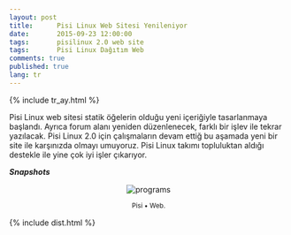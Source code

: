 ```yaml
---
layout: post
title:      Pisi Linux Web Sitesi Yenileniyor
date:       2015-09-23 12:00:00
tags:       pisilinux 2.0 web site
tags:       Pisi Linux Dağıtım Web
comments: true
published: true
lang: tr
---
```


{% include tr_ay.html %}

Pisi Linux web sitesi statik öğelerin olduğu yeni içeriğiyle tasarlanmaya başlandı. Ayrıca forum alanı yeniden düzenlenecek, farklı bir işlev ile tekrar yazılacak. Pisi Linux 2.0 için çalışmaların devam ettiğ bu aşamada yeni bir site ile karşınızda olmayı umuyoruz. Pisi Linux takımı topluluktan aldığı destekle ile yine çok iyi işler çıkarıyor.


***Snapshots***

<div class='pull-right alert alert-warning' style="margin: 15px; text-align: center;">
  <img src="{{ site.baseurl }}/images/web-site.png" alt="programs" class="resize" />
  <p><small>Pisi &bull; Web.</small></p>
</div> 
  
<style>
img.resize {
  max-width:100%;
  max-height:100%;
}
</style>


{% include dist.html %}
 
